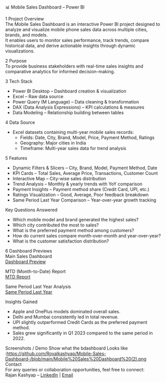 📊 Mobile Sales Dashboard – Power BI  

1 Project Overview  
The Mobile Sales Dashboard is an interactive Power BI project designed to analyze and visualize mobile phone sales data across multiple cities, brands, and models.  
It enables users to monitor sales performance, track trends, compare historical data, and derive actionable insights through dynamic visualizations.  

2 Purpose  
To provide business stakeholders with real-time sales insights and comparative analytics for informed decision-making.  

3 Tech Stack  
- Power BI Desktop – Dashboard creation & visualization  
- Excel – Raw data source  
- Power Query (M Language) – Data cleaning & transformation  
- DAX (Data Analysis Expressions) – KPI calculations & measures  
- Data Modeling – Relationship building between tables  

4 Data Source  
- Excel datasets containing multi-year mobile sales records:  
  - Fields: Date, City, Brand, Model, Price, Payment Method, Ratings  
  - Geography: Major cities in India  
  - Timeframe: Multi-year sales data for trend analysis  

5 Features  
- Dynamic Filters & Slicers – City, Brand, Model, Payment Method, Date  
- KPI Cards – Total Sales, Average Price, Transactions, Customer Count  
- Interactive Map – City-wise sales distribution  
- Trend Analysis – Monthly & yearly trends with YoY comparison  
- Payment Insights – Payment method share (Credit Card, UPI, etc.)  
- Ratings Visualization – Good, Average, Poor feedback breakdown  
- Same Period Last Year Comparison – Year-over-year growth tracking  

Key Questions Answered  
- Which mobile model and brand generated the highest sales?  
- Which city contributed the most to sales?  
- What is the preferred payment method among customers?  
- How do current sales compare month-over-month and year-over-year?  
- What is the customer satisfaction distribution?  

6 Dashboard Previews  
Main Sales Dashboard  
[Dashboard Preview](Mobile%20Sales%20Dashboard.png)  

MTD (Month-to-Date) Report  
[MTD Report](MTD%20report.png)  

Same Period Last Year Analysis  
[Same Period Last Year](Same%20Period%20Last%20Year.png)  

Insights Gained  
- Apple and OnePlus models dominated overall sales.  
- Delhi and Mumbai consistently led in total revenue.  
- UPI slightly outperformed Credit Cards as the preferred payment method.  
- Sales grew significantly in Q1 2023 compared to the same period in 2022.

Screenshots / Demo 
Show what the bdashboard Looks like :https://github.com/Royalkashyap/Mobile-Sales-Dashboard-/blob/main/Mobile%20Sales%20Dashboard%20(2).png
Contact  
For any queries or collaboration opportunities, feel free to connect:  
Rajan Kashyap – [LinkedIn](linkedin.com/in/rajan-kashyap-ab7ba333b) | [Email](rajankashyaplucky@gmail.com)  
